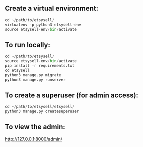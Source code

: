 Create a virtual environment:
-----------------------------

```python
cd ~/path/to/etsysell/
virtualenv -p python3 etsysell-env
source etsysell-env/bin/activate
```

To run locally:
---------------

```python
cd ~/path/to/etsysell/
source etsysell-env/bin/activate
pip install -r requirements.txt
cd etsysell
python3 manage.py migrate
python3 manage.py runserver
```

To create a superuser (for admin access):
-----------------------------------------

```python
cd ~/path/to/etsysell/etsysell/
python3 manage.py createsuperuser
```

To view the admin:
------------------

http://127.0.0.1:8000/admin/
